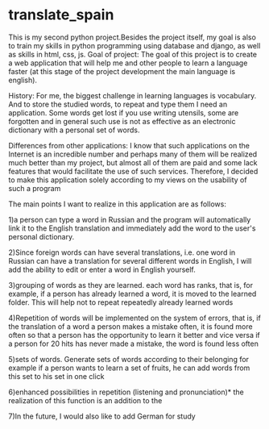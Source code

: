# translate_spain
This is my second python project.Besides the project itself, my goal is also to train my skills in python programming using database and django, as well as skills in html, css, js. Goal of project: The goal of this project is to create a web application that will help me and other people to learn a language faster (at this stage of the project development the main language is english).

History: For me, the biggest challenge in learning languages is vocabulary. And to store the studied words, to repeat and type them I need an application. Some words get lost if you use writing utensils, some are forgotten and in general such use is not as effective as an electronic dictionary with a personal set of words.

Differences from other applications: I know that such applications on the Internet is an incredible number and perhaps many of them will be realized much better than my project, but almost all of them are paid and some lack features that would facilitate the use of such services. Therefore, I decided to make this application solely according to my views on the usability of such a program

The main points I want to realize in this application are as follows:

1)a person can type a word in Russian and the program will automatically link it to the English translation and immediately add the word to the user's personal dictionary.

2)Since foreign words can have several translations, i.e. one word in Russian can have a translation for several different words in English, I will add the ability to edit or enter a word in English yourself.

3)grouping of words as they are learned. each word has ranks, that is, for example, if a person has already learned a word, it is moved to the learned folder. This will help not to repeat repeatedly already learned words

4)Repetition of words will be implemented on the system of errors, that is, if the translation of a word a person makes a mistake often, it is found more often so that a person has the opportunity to learn it better and vice versa if a person for 20 hits has never made a mistake, the word is found less often

5)sets of words. Generate sets of words according to their belonging for example if a person wants to learn a set of fruits, he can add words from this set to his set in one click

6)enhanced possibilities in repetition (listening and pronunciation)* the realization of this function is an addition to the

7)In the future, I would also like to add German for study
